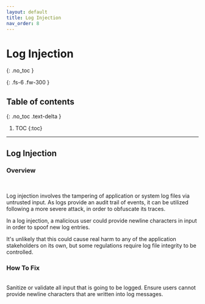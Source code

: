 ```yaml
---
layout: default
title: Log Injection
nav_order: 8
---
```


# Log Injection
{: .no_toc }

{: .fs-6 .fw-300 }

## Table of contents
{: .no_toc .text-delta }

1. TOC
{:toc}

---
## Log Injection

### Overview
<br/>

Log injection involves the tampering of application or system log files via untrusted input. 
As logs provide an audit trail of events, it can be utilized following a more severe attack, in order to obfuscate its traces. 

In a log injection, a malicious user could provide newline characters in input in order to spoof new log entries. 

It's unlikely that this could cause real harm to any of the application stakeholders on its own, but some regulations require log file integrity to be controlled.


### How To Fix 
<br/>
Sanitize or validate all input that is going to be logged. Ensure users cannot provide newline characters that are written into log messages.